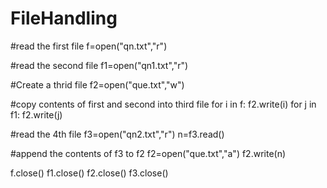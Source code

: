 # FileHandling
#read the first file
f=open("qn.txt","r")

#read the second file
f1=open("qn1.txt","r")

#Create a thrid file
f2=open("que.txt","w")

#copy contents of first and second into third file
for i in f:
    f2.write(i)
for j in f1:
    f2.write(j)

#read the 4th file
f3=open("qn2.txt","r")
n=f3.read()

#append the contents of f3 to f2
f2=open("que.txt","a")
f2.write(n)

f.close()
f1.close()
f2.close()
f3.close()
